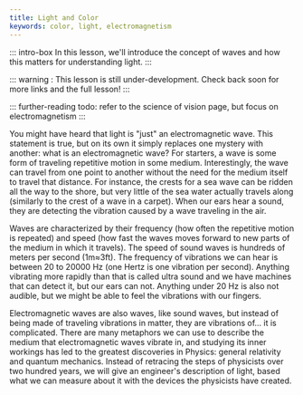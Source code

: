 ```yaml
---
title: Light and Color
keywords: color, light, electromagnetism
---
```


::: intro-box
In this lesson, we'll introduce the concept of waves and how this matters for understanding light.
:::

::: warning :
This lesson is still under-development. Check back soon for more links and the full lesson!
:::

::: further-reading
todo: refer to the science of vision page, but focus on electromagnetism
:::

You might have heard that light is "just" an electromagnetic wave. This
statement is true, but on its own it simply replaces one mystery with another:
what is an electromagnetic wave? For starters, a wave is some form of traveling
repetitive motion in some medium. Interestingly, the wave can travel from one
point to another without the need for the medium itself to travel that
distance. For instance, the crests for a sea wave can be ridden all the way to
the shore, but very little of the sea water actually travels along (similarly
to the crest of a wave in a carpet). When our ears hear a sound, they are
detecting the vibration caused by a wave traveling in the air.

Waves are characterized by their frequency (how often the repetitive motion is
repeated) and speed (how fast the waves moves forward to new parts of the
medium in which it travels). The speed of sound waves is hundreds of meters per
second (1m≈3ft). The frequency of vibrations we can hear is between 20 to 20000
Hz (one Hertz is one vibration per second). Anything vibrating more rapidly
than that is called ultra sound and we have machines that can detect it, but
our ears can not. Anything under 20 Hz is also not audible, but we might be
able to feel the vibrations with our fingers.

Electromagnetic waves are also waves, like sound waves, but instead of being
made of traveling vibrations in matter, they are vibrations of... it is
complicated. There are many metaphors we can use to describe the medium that
electromagnetic waves vibrate in, and studying its inner workings has led to
the greatest discoveries in Physics: general relativity and quantum mechanics.
Instead of retracing the steps of physicists over two hundred years, we will
give an engineer's description of light, based what we can measure about it
with the devices the physicists have created.

